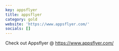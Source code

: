 ```yaml
---
key: appsflyer
title: appsflyer
category: gold
website: 'https://www.appsflyer.com/'
socials: []
---
```


Check out Appsflyer @ https://www.appsflyer.com/

